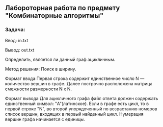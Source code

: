 ## Лабороторная работа по предмету "Комбинаторные алгоритмы" ##
### Задача:
Ввод: in.txt

Вывод: out.txt

Определить, является ли данный граф ацикличным.

Метод решения: Поиск в ширину.

Формат ввода
Первая строка содержит единственное число N — количество вершин в графе.
Далее построчно расположена матрица смежности размерности N x N.

Формат вывода
Для ацикличного графа файл ответа должен содержать единственный символ: "A"(латинское).
Если в графе есть цикл, то в первой строке "N", во второй упорядоченный по возрастанию номеров список вершин,
входящих в первый найденный цикл. Нумерация вершин графа начинается с единицы.

